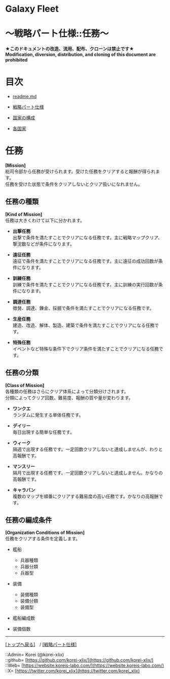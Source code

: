 # Galaxy Fleet
  
<h1>～戦略パート仕様::任務～</h1>  
  

**★このドキュメントの改造、流用、配布、クローンは禁止です★**  
    **Modification, diversion, distribution, and cloning of this document are prohibited**  
  









# 目次 <a name="aMokuji"></a>
* [readme.md](/readme.md)
* [戦略パート仕様](/galaxyfleet_doc/strategypart/readme.md)

* [国家の構成](#iNationComposition)
* [各国家](#iEachNation)






# 任務 <a name="aMission"></a>
**[Mission]**  
総司令部から任務が受けられます。受けた任務をクリアすると報酬が得られます。  
任務を受けた状態で条件をクリアしないとクリア扱いになれません。  

## 任務の種類 <a name="aKindOfMission"></a>
**[Kind of Mission]**  
任務は大きくわけて以下に分かれます。  
  
* **出撃任務**  
  出撃で条件を満たすことでクリアになる任務です。主に戦略マップクリア、撃沈数などが条件になります。  

* **遠征任務**  
  遠征で条件を満たすことでクリアになる任務です。主に遠征の成功回数が条件になります。  

* **訓練任務**  
  訓練で条件を満たすことでクリアになる任務です。主に訓練の実行回数が条件になります。  

* **調達任務**  
  徴発、調達、錬金、採掘で条件を満たすことでクリアになる任務です。  

* **生産任務**  
  建造、改造、解体、製造、建築で条件を満たすことでクリアになる任務です。  

* **特殊任務**  
  イベントなど特殊な条件下でクリア条件を満たすことでクリアになる任務です。  



## 任務の分類 <a name="aClassOfMission"></a>
**[Class of Mission]**  
各種類の任務はさらにクリア体系によって分類分けされます。  
分類によってクリア回数、難易度、報酬の質や量が変わります。  
  
* **ワンクエ**  
  ランダムに発生する単体任務です。  

* **デイリー**  
  毎日出現する簡単な任務です。  

* **ウィーク**  
  隔週で出現する任務です。一定回数クリアしないと達成しませんが、わりと高報酬です。  

* **マンスリー**  
  隔月で出現する任務です。一定回数クリアしないと達成しません。かなりの高報酬です。  

* **キャラバン**  
  複数のマップを順番にクリアする難易度の高い任務です。かなりの高報酬です。  



## 任務の編成条件 <a name="aOrganizationConditionsOfMission"></a>
**[Organization Conditions of Mission]**  
任務をクリアする条件を定義します。  
  
* 艦船  
  * 兵器種類  
  * 兵器分類  
  * 兵器型  

* 装備  
  * 装備種類  
  * 装備分類  
  * 装備型  

* 艦船編成数  

* 装備個数  













***
[[トップへ戻る]](/readme.md)　/
[[戦略パート仕様]](readme.md)  
  
::Admin= Korei (@korei-xlix)  
::github= [https://github.com/korei-xlix/](https://github.com/korei-xlix/)  
::Web= [https://website.koreis-labo.com/](https://website.koreis-labo.com/)  
::X= [https://twitter.com/korei_xlix](https://twitter.com/korei_xlix)  
